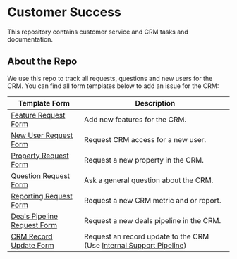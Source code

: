 # Customer Success

This repository contains customer service and CRM tasks and documentation.

## About the Repo

We use this repo to track all requests, questions and new users for the CRM. You can find all form templates below to add an issue for the CRM:

| Template Form | Description |
| ------- | ------------ |
| [Feature Request Form](https://github.com/cal-itp/customer-success/issues/new?assignees=&labels=feature&template=feature-request-form.yml&title=%5BFeature+Request%5D%3A+) | Add new features for the CRM. |
| [New User Request Form](https://github.com/cal-itp/customer-success/issues/new?assignees=anthonyrollins&labels=new-user&template=new-user_request_form.yml&title=%5BNew+User+Request%5D%3A+) | Request CRM access for a new user. |
| [Property Request Form](https://github.com/cal-itp/customer-success/issues/new?assignees=&labels=property&template=property-request-form.yml&title=%5BProperty+Request%5D%3A+) | Request a new property in the CRM. |
| [Question Request Form](https://github.com/cal-itp/customer-success/issues/new?assignees=&labels=question&template=question-request-form.yml&title=Question%3A+) | Ask a general question about the CRM. |
| [Reporting Request Form](https://github.com/cal-itp/customer-success/issues/new?assignees=&labels=reporting&template=reporting_request_form.yml&title=%5BReporting+Request%5D%3A+) | Request a new CRM metric and or report. |
| [Deals Pipeline Request Form](https://github.com/cal-itp/customer-success/issues/new?assignees=&labels=deals-pipeline&template=deals-pipelines-request-form.yml&title=%5BDeals+Pipeline+Request%5D%3A+) | Request a new deals pipeline in the CRM.
| [CRM Record Update Form](https://github.com/cal-itp/customer-success/issues/new?assignees=&labels=crm-update&template=crm-record-update.yml&title=%5BCRM+Record+Update%5D%3A+) | Request an record update to the CRM (Use [Internal Support Pipeline](https://app.hubspot.com/contacts/5519226/objects/0-5/views/9946408/board))
